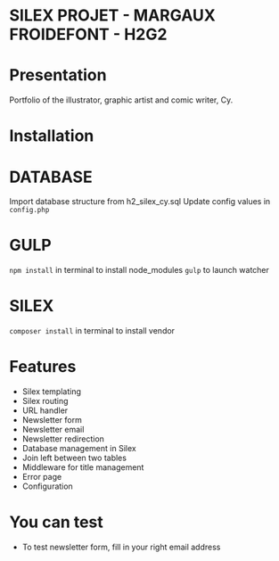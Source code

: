 SILEX PROJET - MARGAUX FROIDEFONT - H2G2
========================================

Presentation
============

Portfolio of the illustrator, graphic artist and comic writer, Cy.

Installation
===========

# DATABASE

Import database structure from h2_silex_cy.sql
Update config values in `config.php`

# GULP
`npm install` in terminal to install node_modules
`gulp` to launch watcher

# SILEX
`composer install` in terminal to install vendor

Features
========

* Silex templating
* Silex routing
* URL handler
* Newsletter form
* Newsletter email
* Newsletter redirection
* Database management in Silex
* Join left between two tables
* Middleware for title management
* Error page
* Configuration


You can test
============

* To test newsletter form, fill in your right email address
